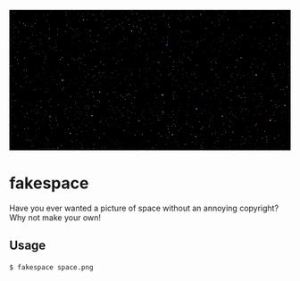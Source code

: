 <p align=center><img src="img/logo.png"/></p>

# fakespace

Have you ever wanted a picture of space without an annoying copyright?
Why not make your own!

## Usage

```
$ fakespace space.png
```

